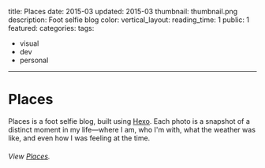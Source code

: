title: Places
date: 2015-03
updated: 2015-03
thumbnail: thumbnail.png
description: Foot selfie blog
color:
vertical_layout:
reading_time: 1
public: 1
featured:
categories:
tags:
  - visual
  - dev
  - personal
---

# Places

<span class="lead-in">Places</span> is a foot selfie blog, built using [Hexo](http://hexo.io/). Each photo is a snapshot of a distinct moment in my life—where I am, who I'm with, what the weather was like, and even how I was feeling at the time.

###### View [Places](http://places.justinjaywang.com/).

<img class="wide rounded" src="2013-01-10.png" alt="">
<img class="wide rounded" src="2014-02-15.png" alt="">
<img class="wide rounded" src="2014-10-22.png" alt="">

